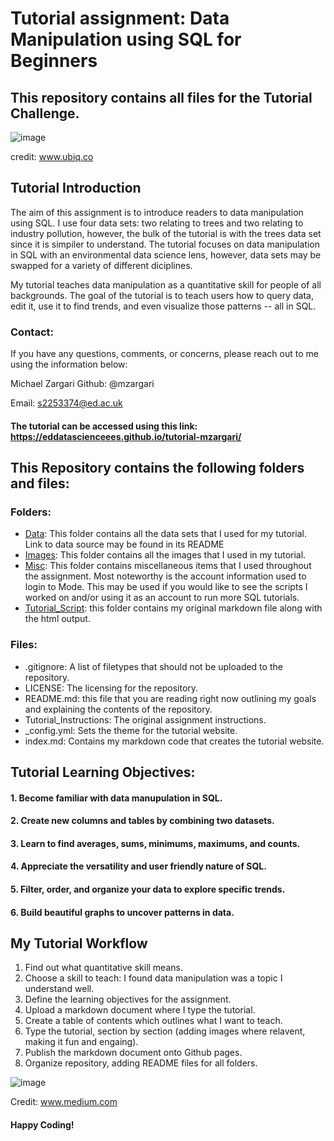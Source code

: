 # Tutorial assignment: Data Manipulation using SQL for Beginners
## This repository contains all files for the Tutorial Challenge.

![image](https://user-images.githubusercontent.com/52255113/145556661-6ad55e5a-feeb-4f99-b133-7e91f2d115e4.png)

credit: www.ubiq.co

## Tutorial Introduction
The aim of this assignment is to introduce readers to data manipulation using SQL. I use four data sets: two relating to trees and two relating to industry pollution, however, the bulk of the tutorial is with the trees data set since it is simpiler to understand. The tutorial focuses on data manipulation in SQL with an environmental data science lens, however, data sets may be swapped for a variety of different diciplines.

My tutorial teaches data manipulation as a quantitative skill for people of all backgrounds. The goal of the tutorial is to teach users how to query data, edit it, use it to find trends, and even visualize those patterns -- all in SQL. 

### Contact:

If you have any questions, comments, or concerns, please reach out to me using the information below:

Michael Zargari Github: @mzargari 

Email: s2253374@ed.ac.uk

#### The tutorial can be accessed using this link: https://eddatascienceees.github.io/tutorial-mzargari/

## This Repository contains the following folders and files: 

### Folders:

- [Data](https://github.com/EdDataScienceEES/tutorial-mzargari/tree/master/Data): This folder contains all the data sets that I used for my tutorial. Link to data source may be found in its README
- [Images](https://github.com/EdDataScienceEES/tutorial-mzargari/tree/master/Images): This folder contains all the images that I used in my tutorial.
- [Misc](https://github.com/EdDataScienceEES/tutorial-mzargari/tree/master/Misc): This folder contains miscellaneous items that I used throughout the assignment. Most noteworthy is the account information used to login to Mode. This may be used if you would like to see the scripts I worked on and/or using it as an account to run more SQL tutorials. 
- [Tutorial_Script](https://github.com/EdDataScienceEES/tutorial-mzargari/tree/master/Tutorial_Script): this folder contains my original markdown file along with the html output.

### Files:

- .gitignore: A list of filetypes that should not be uploaded to the repository.
- LICENSE: The licensing for the repository.
- README.md: this file that you are reading right now outlining my goals and explaining the contents of the repository.
- Tutorial_Instructions: The original assignment instructions.
- \_config.yml: Sets the theme for the tutorial website.
- index.md: Contains my markdown code that creates the tutorial website.

## Tutorial Learning Objectives:

#### 1. Become familiar with data manupulation in SQL.
#### 2. Create new columns and tables by combining two datasets.
#### 3. Learn to find averages, sums, minimums, maximums, and counts.
#### 4. Appreciate the versatility and user friendly nature of SQL.
#### 5. Filter, order, and organize your data to explore specific trends.
#### 6. Build beautiful graphs to uncover patterns in data.

## My Tutorial Workflow 

1. Find out what quantitative skill means.
2. Choose a skill to teach: I found data manipulation was a topic I understand well.
3. Define the learning objectives for the assignment.
4. Upload a markdown document where I type the tutorial.
5. Create a table of contents which outlines what I want to teach.
6. Type the tutorial, section by section (adding images where relavent, making it fun and engaing).
7. Publish the markdown document onto Github pages.
8. Organize repository, adding README files for all folders.

![image](https://user-images.githubusercontent.com/52255113/145556450-c001fb70-aea1-4998-bf89-e63e445e2ce3.png)

Credit: www.medium.com

#### Happy Coding!
